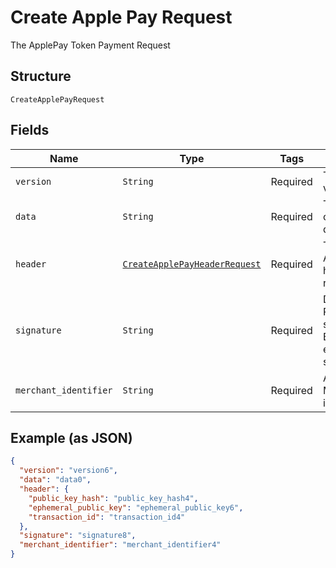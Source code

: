 
# Create Apple Pay Request

The ApplePay Token Payment Request

## Structure

`CreateApplePayRequest`

## Fields

| Name | Type | Tags | Description |
|  --- | --- | --- | --- |
| `version` | `String` | Required | The token version |
| `data` | `String` | Required | The cryptography data |
| `header` | [`CreateApplePayHeaderRequest`](../../doc/models/create-apple-pay-header-request.md) | Required | The ApplePay header request |
| `signature` | `String` | Required | Detached PKCS #7 signature, Base64 encoded as string |
| `merchant_identifier` | `String` | Required | ApplePay Merchant identifier |

## Example (as JSON)

```json
{
  "version": "version6",
  "data": "data0",
  "header": {
    "public_key_hash": "public_key_hash4",
    "ephemeral_public_key": "ephemeral_public_key6",
    "transaction_id": "transaction_id4"
  },
  "signature": "signature8",
  "merchant_identifier": "merchant_identifier4"
}
```

